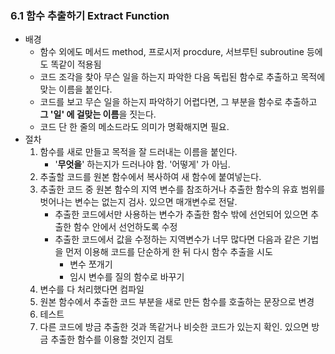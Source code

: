 ### 6.1 함수 추출하기 Extract Function

- 배경
  - 함수 외에도 메서드 method, 프로시저 procdure, 서브루틴 subroutine 등에도 똑같이 적용됨
  - 코드 조각을 찾아 무슨 일을 하는지 파악한 다음 독립된 함수로 추출하고 목적에 맞는 이름을 붙인다.
  - 코드를 보고 무슨 일을 하는지 파악하기 어렵다면, 그 부분을 함수로 추출하고 **그 '일' 에 걸맞는 이름**을 짓는다.
  - 코드 단 한 줄의 메소드라도 의미가 명확해지면 필요.
- 절차
  1. 함수를 새로 만들고 목적을 잘 드러내는 이름을 붙인다.
     - '**무엇을**' 하는지가 드러나야 함. '어떻게' 가 아님.
  2. 추출할 코드를 원본 함수에서 복사하여 새 함수에 붙여넣는다.
  3. 추출한 코드 중 원본 함수의 지역 변수를 참조하거나 추출한 함수의 유효 범위를 벗어나는 변수는 없는지 검사. 있으면 매개변수로 전달.
     - 추출한 코드에서만 사용하는 변수가 추출한 함수 밖에 선언되어 있으면 추출한 함수 안에서 선언하도록 수정
     - 추출한 코드에서 값을 수정하는 지역변수가 너무 많다면 다음과 같은 기법을 먼저 이용해 코드를 단순하게 한 뒤 다시 함수 추출을 시도
       - 변수 쪼개기
       - 임시 변수를 질의 함수로 바꾸기
  4. 변수를 다 처리했다면 컴파일
  5. 원본 함수에서 추출한 코드 부분을 새로 만든 함수를 호출하는 문장으로 변경
  6. 테스트
  7. 다른 코드에 방금 추출한 것과 똑같거나 비슷한 코드가 있는지 확인. 있으면 방금 추출한 함수를 이용할 것인지 검토
